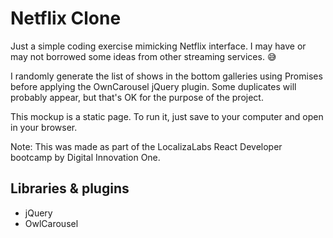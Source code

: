 # Netflix Clone
Just a simple coding exercise mimicking Netflix interface. I may have or may not borrowed some ideas from other streaming services. 😅

I randomly generate the list of shows in the bottom galleries using Promises before applying the OwnCarousel jQuery plugin. Some duplicates will probably appear, but that's OK for the purpose of the project.

This mockup is a static page. To run it, just save to your computer and open in your browser.

Note: This was made as part of the LocalizaLabs React Developer bootcamp by Digital Innovation One.

## Libraries & plugins

- jQuery
- OwlCarousel
